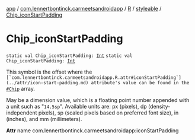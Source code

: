 [app](../../../index.md) / [com.lennertbontinck.carmeetsandroidapp](../../index.md) / [R](../index.md) / [styleable](index.md) / [Chip_iconStartPadding](./-chip_icon-start-padding.md)

# Chip_iconStartPadding

`static val Chip_iconStartPadding: `[`Int`](https://kotlinlang.org/api/latest/jvm/stdlib/kotlin/-int/index.html)
`static val Chip_iconStartPadding: `[`Int`](https://kotlinlang.org/api/latest/jvm/stdlib/kotlin/-int/index.html)

This symbol is the offset where the ``[`com.lennertbontinck.carmeetsandroidapp.R.attr#iconStartPadding`](../attr/icon-start-padding.md) attribute's value can be found in the ``[`#Chip`](-chip.md) array.

May be a dimension value, which is a floating point number appended with a unit such as "`14.5sp`". Available units are: px (pixels), dp (density-independent pixels), sp (scaled pixels based on preferred font size), in (inches), and mm (millimeters).

**Attr**
name com.lennertbontinck.carmeetsandroidapp:iconStartPadding

